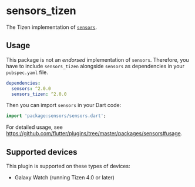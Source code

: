 # sensors_tizen

The Tizen implementation of [`sensors`](https://github.com/flutter/plugins/tree/master/packages/sensors).

## Usage

This package is not an _endorsed_ implementation of `sensors`. Therefore, you have to include `sensors_tizen` alongside `sensors` as dependencies in your `pubspec.yaml` file.

```yaml
dependencies:
  sensors: ^2.0.0
  sensors_tizen: ^2.0.0
```

Then you can import `sensors` in your Dart code:

```dart
import 'package:sensors/sensors.dart';
```

For detailed usage, see https://github.com/flutter/plugins/tree/master/packages/sensors#usage.

## Supported devices

This plugin is supported on these types of devices:

- Galaxy Watch (running Tizen 4.0 or later)
